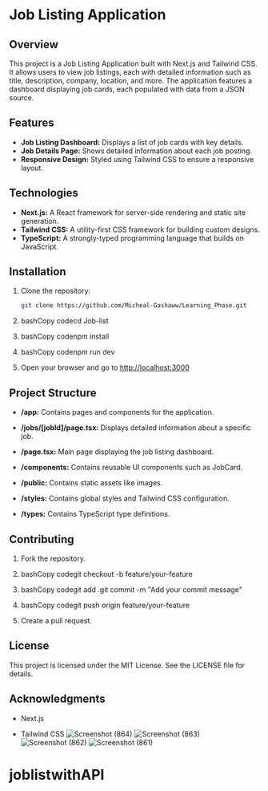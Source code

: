 # Job Listing Application

## Overview
This project is a Job Listing Application built with Next.js and Tailwind CSS. It allows users to view job listings, each with detailed information such as title, description, company, location, and more. The application features a dashboard displaying job cards, each populated with data from a JSON source.

## Features
- **Job Listing Dashboard:** Displays a list of job cards with key details.
- **Job Details Page:** Shows detailed information about each job posting.
- **Responsive Design:** Styled using Tailwind CSS to ensure a responsive layout.

## Technologies
- **Next.js:** A React framework for server-side rendering and static site generation.
- **Tailwind CSS:** A utility-first CSS framework for building custom designs.
- **TypeScript:** A strongly-typed programming language that builds on JavaScript.

## Installation
1. Clone the repository:

   ```bash
   git clone https://github.com/Micheal-Gashaww/Learning_Phase.git
1.  bashCopy codecd Job-list
    
2.  bashCopy codenpm install
    
3.  bashCopy codenpm run dev
    
4.  Open your browser and go to [http://localhost:3000](http://localhost:3000)
    

Project Structure
-----------------

*   **/app:** Contains pages and components for the application.
    
*   **/jobs/\[jobId\]/page.tsx:** Displays detailed information about a specific job.
    
*   **/page.tsx:** Main page displaying the job listing dashboard.
    
*   **/components:** Contains reusable UI components such as JobCard.
    
*   **/public:** Contains static assets like images.
    
*   **/styles:** Contains global styles and Tailwind CSS configuration.
    
*   **/types:** Contains TypeScript type definitions.
    

Contributing
------------

1.  Fork the repository.
    
2.  bashCopy codegit checkout -b feature/your-feature
    
3.  bashCopy codegit add .git commit -m "Add your commit message"
    
4.  bashCopy codegit push origin feature/your-feature
    
5.  Create a pull request.
    

License
-------

This project is licensed under the MIT License. See the LICENSE file for details.

Acknowledgments
---------------

*   Next.js
    
*   Tailwind CSS
![Screenshot (864)](https://github.com/user-attachments/assets/1945e690-27d4-41f5-b327-ebcac1a424eb)
![Screenshot (863)](https://github.com/user-attachments/assets/14b0b11f-255f-4a05-b840-80e79416ab31)
![Screenshot (862)](https://github.com/user-attachments/assets/bc30c7d5-8d08-48ce-b242-9fe69ca919e5)
![Screenshot (861)](https://github.com/user-attachments/assets/9414991f-5e2b-4d2f-8544-ceded0f2b2cc)
# joblistwithAPI
